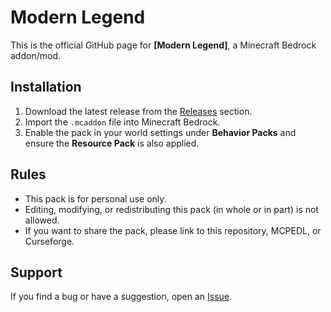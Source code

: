 # Modern Legend

This is the official GitHub page for **[Modern Legend]**, a Minecraft Bedrock addon/mod.

## Installation
1. Download the latest release from the [Releases](../../releases) section.  
2. Import the `.mcaddon` file into Minecraft Bedrock.  
3. Enable the pack in your world settings under **Behavior Packs** and ensure the **Resource Pack** is also applied.  

## Rules
- This pack is for personal use only.  
- Editing, modifying, or redistributing this pack (in whole or in part) is not allowed.  
- If you want to share the pack, please link to this repository, MCPEDL, or Curseforge.

## Support
If you find a bug or have a suggestion, open an [Issue](../../issues).  
